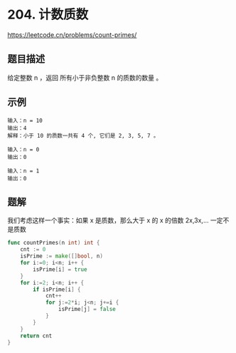 # 204. 计数质数
https://leetcode.cn/problems/count-primes/

## 题目描述
给定整数 n ，返回 所有小于非负整数 n 的质数的数量 。

## 示例
```
输入：n = 10
输出：4
解释：小于 10 的质数一共有 4 个, 它们是 2, 3, 5, 7 。
```
```
输入：n = 0
输出：0
```
```
输入：n = 1
输出：0
```

## 题解
我们考虑这样一个事实：如果 x 是质数，那么大于 x 的 x 的倍数 2x,3x,… 一定不是质数
```go
func countPrimes(n int) int {
    cnt := 0
    isPrime := make([]bool, n)
    for i:=0; i<n; i++ {
        isPrime[i] = true
    }
    for i:=2; i<n; i++ {
        if isPrime[i] {
            cnt++
            for j:=2*i; j<n; j+=i {
                isPrime[j] = false
            }
        }
    }
    return cnt
}
```